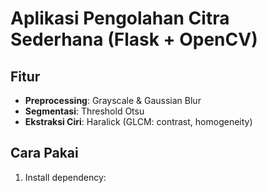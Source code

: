 # Aplikasi Pengolahan Citra Sederhana (Flask + OpenCV)

## Fitur
- **Preprocessing**: Grayscale & Gaussian Blur
- **Segmentasi**: Threshold Otsu
- **Ekstraksi Ciri**: Haralick (GLCM: contrast, homogeneity)

## Cara Pakai
1. Install dependency: